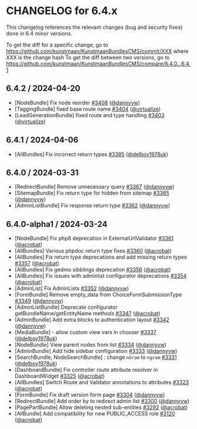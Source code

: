 CHANGELOG for 6.4.x
===================

This changelog references the relevant changes (bug and security fixes) done in 6.4 minor versions.

To get the diff for a specific change, go to https://github.com/kunstmaan/KunstmaanBundlesCMS/commit/XXX where XXX is the change hash
To get the diff between two versions, go to https://github.com/kunstmaan/KunstmaanBundlesCMS/compare/6.4.0...6.4.1

## 6.4.2 / 2024-04-20

* [NodeBundle] Fix node reorder [#3408](https://github.com/Kunstmaan/KunstmaanBundlesCMS/pull/3408) ([@dannyvw](https://github.com/dannyvw))
* [TaggingBundle] fixed base route name [#3404](https://github.com/Kunstmaan/KunstmaanBundlesCMS/pull/3404) ([@virtualize](https://github.com/virtualize))
* [LeadGenerationBundle] fixed route and type handling [#3403](https://github.com/Kunstmaan/KunstmaanBundlesCMS/pull/3403) ([@virtualize](https://github.com/virtualize))

## 6.4.1 / 2024-04-06

* [AllBundles] Fix incorrect return types [#3385](https://github.com/Kunstmaan/KunstmaanBundlesCMS/pull/3385) ([@delboy1978uk](https://github.com/delboy1978uk))

## 6.4.0 / 2024-03-31

* [RedirectBundle] Remove unnecessary query [#3367](https://github.com/Kunstmaan/KunstmaanBundlesCMS/pull/3367) ([@dannyvw](https://github.com/dannyvw))
* [SitemapBundle] Fix return type for hidden from sitemap [#3365](https://github.com/Kunstmaan/KunstmaanBundlesCMS/pull/3365) ([@dannyvw](https://github.com/dannyvw))
* [AdminListBundle] Fix response return type [#3362](https://github.com/Kunstmaan/KunstmaanBundlesCMS/pull/3362) ([@dannyvw](https://github.com/dannyvw))

## 6.4.0-alpha1 / 2024-03-24

* [NodeBundle] Fix php8 deprecation in ExternalUrlValidator [#3361](https://github.com/Kunstmaan/KunstmaanBundlesCMS/pull/3361) ([@acrobat](https://github.com/acrobat))
* [AllBundles] Various phpdoc return type fixes [#3360](https://github.com/Kunstmaan/KunstmaanBundlesCMS/pull/3360) ([@acrobat](https://github.com/acrobat))
* [AllBundles] Fix return type deprecations and add missing return types [#3357](https://github.com/Kunstmaan/KunstmaanBundlesCMS/pull/3357) ([@acrobat](https://github.com/acrobat))
* [AllBundles] Fix gedmo sibblings deprecation [#3356](https://github.com/Kunstmaan/KunstmaanBundlesCMS/pull/3356) ([@acrobat](https://github.com/acrobat))
* [AllBundles] Fix issues with adminlist configurator deprecations [#3354](https://github.com/Kunstmaan/KunstmaanBundlesCMS/pull/3354) ([@acrobat](https://github.com/acrobat))
* [AdminList] Fix AdminLists [#3352](https://github.com/Kunstmaan/KunstmaanBundlesCMS/pull/3352) ([@dannyvw](https://github.com/dannyvw))
* [FormBundle] Remove empty_data from ChoiceFormSubmissionType [#3349](https://github.com/Kunstmaan/KunstmaanBundlesCMS/pull/3349) ([@dannyvw](https://github.com/dannyvw))
* [AdminListBundle] Deprecate configurator getBundleName/getEntityName methods [#3347](https://github.com/Kunstmaan/KunstmaanBundlesCMS/pull/3347) ([@acrobat](https://github.com/acrobat))
* [AdminBundle] Add extra blocks to authentication layout [#3342](https://github.com/Kunstmaan/KunstmaanBundlesCMS/pull/3342) ([@dannyvw](https://github.com/dannyvw))
* [MediaBundle] - allow custom view vars in chooser [#3337](https://github.com/Kunstmaan/KunstmaanBundlesCMS/pull/3337) ([@delboy1978uk](https://github.com/delboy1978uk))
* [NodeBundle] View parent nodes from list [#3334](https://github.com/Kunstmaan/KunstmaanBundlesCMS/pull/3334) ([@dannyvw](https://github.com/dannyvw))
* [AdminBundle] Add hide sidebar configuration [#3333](https://github.com/Kunstmaan/KunstmaanBundlesCMS/pull/3333) ([@dannyvw](https://github.com/dannyvw))
* [SearchBundle, NodeSearchBundle] : change `nGram` to `ngram` [#3331](https://github.com/Kunstmaan/KunstmaanBundlesCMS/pull/3331) ([@delboy1978uk](https://github.com/delboy1978uk))
* [DashboardBundle] Fix controller route attribute resolver in DashboardWidget [#3325](https://github.com/Kunstmaan/KunstmaanBundlesCMS/pull/3325) ([@acrobat](https://github.com/acrobat))
* [AllBundles] Switch Route and Validator annotations to attributes [#3323](https://github.com/Kunstmaan/KunstmaanBundlesCMS/pull/3323) ([@acrobat](https://github.com/acrobat))
* [FormBundle] Fix draft version form page [#3304](https://github.com/Kunstmaan/KunstmaanBundlesCMS/pull/3304) ([@dannyvw](https://github.com/dannyvw))
* [RedirectBundle] Add order by to redirect admin list [#3300](https://github.com/Kunstmaan/KunstmaanBundlesCMS/pull/3300) ([@dannyvw](https://github.com/dannyvw))
* [PagePartBundle] Allow deleting nested sub-entities [#3292](https://github.com/Kunstmaan/KunstmaanBundlesCMS/pull/3292) ([@acrobat](https://github.com/acrobat))
* [AllBundle] Add compatibility for new PUBLIC_ACCESS role [#3120](https://github.com/Kunstmaan/KunstmaanBundlesCMS/pull/3120) ([@acrobat](https://github.com/acrobat)) 
